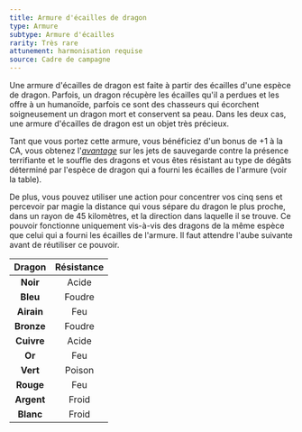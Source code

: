 ```yaml
---
title: Armure d'écailles de dragon
type: Armure
subtype: Armure d'écailles
rarity: Très rare
attunement: harmonisation requise
source: Cadre de campagne
---
```

Une armure d'écailles de dragon est faite à partir des écailles d'une espèce de dragon. Parfois, un dragon récupère les écailles qu'il a perdues et les offre à un humanoïde, parfois ce sont des chasseurs qui écorchent soigneusement un dragon mort et conservent sa peau. Dans les deux cas, une armure d'écailles de dragon est un objet très précieux.

Tant que vous portez cette armure, vous bénéficiez d'un bonus de +1 à la CA, vous obtenez l'[_avantage_](/utiliser-les-caracteristiques/#avantage-et-desavantage) sur les jets de sauvegarde contre la présence terrifiante et le souffle des dragons et vous êtes résistant au type de dégâts déterminé par l'espèce de dragon qui a fourni les écailles de l'armure (voir la table).

De plus, vous pouvez utiliser une action pour concentrer vos cinq sens et percevoir par magie la distance qui vous sépare du dragon le plus proche, dans un rayon de 45 kilomètres, et la direction dans laquelle il se trouve. Ce pouvoir fonctionne uniquement vis-à-vis des dragons de la même espèce que celui qui a fourni les écailles de l'armure. Il faut attendre l'aube suivante avant de réutiliser ce pouvoir.

|Dragon|Résistance|
|:-:|:-:|
|**Noir**|Acide|
|**Bleu**|Foudre|
|**Airain**|Feu|
|**Bronze**|Foudre|
|**Cuivre**|Acide|
|**Or**|Feu|
|**Vert**|Poison|
|**Rouge**|Feu|
|**Argent**|Froid|
|**Blanc**|Froid|
